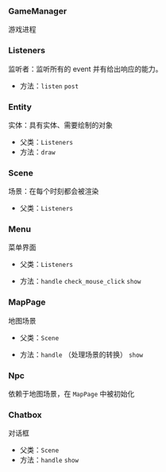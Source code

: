 ### GameManager

游戏进程

### Listeners

监听者：监听所有的 event 并有给出响应的能力。

- 方法：`listen`  `post`

### Entity

实体：具有实体、需要绘制的对象

- 父类：`Listeners`
- 方法：`draw`

### Scene

场景：在每个时刻都会被渲染

- 父类：`Listeners`

### Menu

菜单界面

- 父类：`Listeners`

- 方法：`handle` `check_mouse_click` `show`

### MapPage

地图场景

- 父类：`Scene`

- 方法：`handle` （处理场景的转换） `show` 

### Npc

依赖于地图场景，在 `MapPage` 中被初始化

### Chatbox

对话框

- 父类：`Scene` 
- 方法：`handle` `show` 